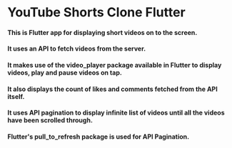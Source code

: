 # YouTube Shorts Clone Flutter
#### This is Flutter app for displaying short videos on to the screen.
#### It uses an API to fetch videos from the server.
#### It makes use of the video_player package available in Flutter to display videos, play and pause videos on tap.
#### It also displays the count of likes and comments fetched from the API itself.
#### It uses API pagination to display infinite list of videos until all the videos have been scrolled through.
#### Flutter's pull_to_refresh package is used for API Pagination. 
